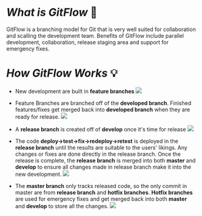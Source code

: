 # *What is GitFlow* :memo:
GitFlow is a branching model for Git that is very well suited for collaboration and scalling the development team. Benefits of GitFlow include parallel development, collaboration, release staging area and support for emergency fixes.

# *How GitFlow Works* :bulb:
* New development are built in **feature branches**
![](/Images/GitFlowFeatureBranches)

* Feature Branches are branched off of the **developed branch**. Finished features/fixes get merged back into **developed branch** when they are ready for release.
![](/Images/GitFlowDevelopBranch)

* A **release branch** is created off of **develop** once it's time for release
![](/Images/GitFlowReleaseBranch)

* The code **deploy->test->fix->redeploy->retest** is deployed in the **release branch** until the results are suitable to the users' likings. Any changes or fixes are done directly in the release branch. Once the release is complete, the **release branch** is merged into both  **master** and **develop** to ensure all changes made in release branch make it into the new development.
![](/Images/GitFlowMasterBranch)

* The **master branch** only tracks released code, so the only commit in master are from **release branch** and **hotfix branches**. **Hotfix branches** are used for emergency fixes and get merged back into both **master** and **develop** to store all the changes. 
![](/Images/GitFlowHotfixBranch)




